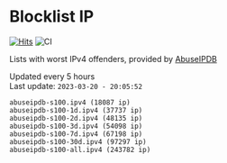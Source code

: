 # Blocklist IP

[![Hits](https://hits.seeyoufarm.com/api/count/incr/badge.svg?url=https%3A%2F%2Fgithub.com%2Fborestad%2Fblocklist-ip%2F&count_bg=%2379C83D&title_bg=%23555555&icon=&icon_color=%23E7E7E7&title=hits&edge_flat=false)](https://hits.seeyoufarm.com)  ![CI](https://img.shields.io/github/workflow/status/borestad/blocklist-ip/CI?style=flat-square)

Lists with worst IPv4 offenders, provided by [AbuseIPDB](https://www.abuseipdb.com/)

<!-- FOOTER-PLACEHOLDER -->
Updated every 5 hours<br>
Last update: `2023-03-20 - 20:05:52`
```
abuseipdb-s100.ipv4 (18087 ip)
abuseipdb-s100-1d.ipv4 (37737 ip)
abuseipdb-s100-2d.ipv4 (48135 ip)
abuseipdb-s100-3d.ipv4 (54098 ip)
abuseipdb-s100-7d.ipv4 (67198 ip)
abuseipdb-s100-30d.ipv4 (97297 ip)
abuseipdb-s100-all.ipv4 (243782 ip)
```
